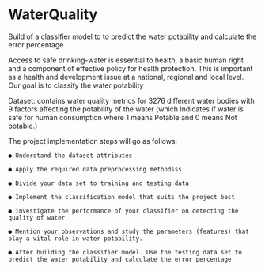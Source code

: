 # WaterQuality
Build of a classifier model to to predict the water potability and calculate the error percentage


Access to safe drinking-water is essential to health, a basic human right and a component of effective policy for health protection. This is important as a health and development issue at a national, regional and local level. Our goal is to classify the water potability


Dataset: contains water quality metrics for 3276 different water bodies with 9 factors affecting the potability of the water (which Indicates if water is safe for human consumption where 1 means Potable and 0 means Not potable.)


  The project implementation steps will go as follows:
  
  
    ● Understand the dataset attributes
    
    ● Apply the required data preprocessing methodsss
    
    ● Divide your data set to training and testing data
    
    ● Implement the classification model that suits the project best
    
    ● investigate the performance of your classifier on detecting the quality of water
    
    ● Mention your observations and study the parameters (features) that play a vital role in water potability.
    
    ● After building the classifier model. Use the testing data set to predict the water potability and calculate the error percentage
